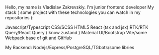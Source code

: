Hello, my name is Vladislav Zakrevskiy. I'm junior frontend developer
My stack ( some project with these technologies you can watch in my repositories ):

Javascript/Typescript
CSS/SCSS
HTML5
React (tsx and jsx)
RTK/RTK Query/React Query ( know zustand )
Material UI/Bootstrap
Vite/some Webpack
base of git and GitHub

My Backend: Nodejs/Express/PostgreSQL/TGbots/some libries

<!---
VladislvZakrevskiy/VladislvZakrevskiy is a ✨ special ✨ repository because its `README.md` (this file) appears on your GitHub profile.
You can click the Preview link to take a look at your changes.
--->
